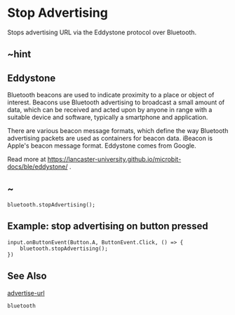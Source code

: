 # Stop Advertising

Stops advertising URL via the Eddystone protocol over Bluetooth.

## ~hint

## Eddystone

Bluetooth beacons are used to indicate proximity to a place or object of interest. 
Beacons use Bluetooth advertising to broadcast a small amount of data, 
which can be received and acted upon by anyone in range with a suitable device and software, typically a smartphone and application.

There are various beacon message formats, which define the way Bluetooth advertising packets are used as containers for beacon data. 
iBeacon is Apple's beacon message format. Eddystone comes from Google.

Read more at https://lancaster-university.github.io/microbit-docs/ble/eddystone/ .

## ~

```sig
bluetooth.stopAdvertising();
```

## Example: stop advertising on button pressed

```blocks
input.onButtonEvent(Button.A, ButtonEvent.Click, () => {
    bluetooth.stopAdvertising();
})
```

## See Also

[advertise-url](/reference/bluetooth/advertise-url)

```package
bluetooth
```